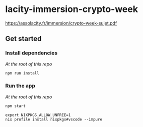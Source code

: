 # lacity-immersion-crypto-week

https://assolacity.fr/immersion/crypto-week-sujet.pdf

## Get started

### Install dependencies
_At the root of this repo_

```bash
npm run install
```

### Run the app
_At the root of this repo_

```bash
npm start
```

```
export NIXPKGS_ALLOW_UNFREE=1
nix profile install nixpkgs#vscode --impure
